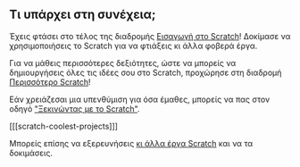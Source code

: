 ## Τι υπάρχει στη συνέχεια;

Έχεις φτάσει στο τέλος της διαδρομής [Εισαγωγή στο Scratch](https://projects.raspberrypi.org/en/pathways/scratch-intro)! Δοκίμασε να χρησιμοποιήσεις το Scratch για να φτιάξεις κι άλλα φοβερά έργα.

Για να μάθεις περισσότερες δεξιότητες, ώστε να μπορείς να δημιουργήσεις όλες τις ιδέες σου στο Scratch, προχώρησε στη διαδρομή [Περισσότερο Scratch](https://projects.raspberrypi.org/en/pathways/more-scratch)!

Εάν χρειάζεσαι μια υπενθύμιση για όσα έμαθες, μπορείς να πας στον οδηγό ["Ξεκινώντας με το Scratch"](https://projects.raspberrypi.org/en/projects/getting-started-scratch).

[[[scratch-coolest-projects]]]

Μπορείς επίσης να εξερευνήσεις [κι άλλα έργα Scratch](https://projects.raspberrypi.org/en/projects?software%5B%5D=scratch&curriculum%5B%5D=%201) και να τα δοκιμάσεις.